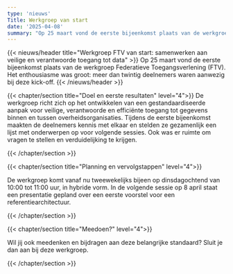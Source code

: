 ```yaml
---
type: 'nieuws'
Title: Werkgroep van start
date: '2025-04-08'
summary: "Op 25 maart vond de eerste bijeenkomst plaats van de werkgroep Federatieve Toegangsverlening (FTV). Het enthousiasme was groot: meer dan twintig deelnemers waren aanwezig bij deze kick-off." 
---
```


{{< nieuws/header title="Werkgroep FTV van start: samenwerken aan veilige en verantwoorde toegang tot data" >}}
Op 25 maart vond de eerste bijeenkomst plaats van de werkgroep Federatieve Toegangsverlening (FTV). Het enthousiasme was groot: meer dan twintig deelnemers waren aanwezig bij deze kick-off.
{{< /nieuws/header >}}

{{< chapter/section title="Doel en eerste resultaten" level="4">}}
De werkgroep richt zich op het ontwikkelen van een gestandaardiseerde aanpak voor veilige, verantwoorde en efficiënte toegang tot gegevens binnen en tussen overheidsorganisaties. Tijdens de eerste bijeenkomst maakten de deelnemers kennis met elkaar en stelden ze gezamenlijk een lijst met onderwerpen op voor volgende sessies. Ook was er ruimte om vragen te stellen en verduidelijking te krijgen.

{{< /chapter/section >}}

{{< chapter/section title="Planning en vervolgstappen" level="4">}}

De werkgroep komt vanaf nu tweewekelijks bijeen op dinsdagochtend van 10:00 tot 11:00 uur, in hybride vorm. In de volgende sessie op 8 april staat een presentatie gepland over een eerste voorstel voor een referentiearchitectuur.

{{< /chapter/section >}}

{{< chapter/section title="Meedoen?" level="4">}}

Wil jij ook meedenken en bijdragen aan deze belangrijke standaard? Sluit je dan aan bij deze werkgroep. 

{{< /chapter/section >}}